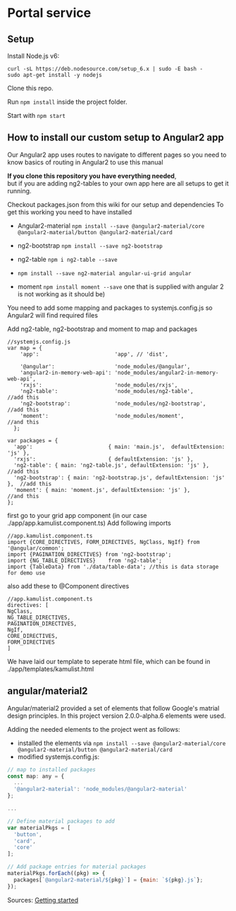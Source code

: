 # Portal service

## Setup

Install Node.js v6:

```shell
curl -sL https://deb.nodesource.com/setup_6.x | sudo -E bash -
sudo apt-get install -y nodejs
```

Clone this repo.

Run `npm install` inside the project folder.

Start with `npm start`




## How to install our custom setup to Angular2 app

Our Angular2 app uses routes to navigate to different pages so you need to know basics of routing in Angular2 to use this manual

**If you clone this repository you have everything needed**,  
but if you are adding ng2-tables to your own app here are all setups to get it running.

Checkout packages.json from this wiki for our setup and dependencies
To get this working you need to have installed

* Angular2-material ```npm install --save @angular2-material/core @angular2-material/button @angular2-material/card```
* ng2-bootstrap ```npm install --save ng2-bootstrap```  
* ng2-table ```npm i ng2-table --save```  
*  ```npm install --save ng2-material angular-ui-grid angular ```

* moment ```npm install moment --save``` one that is supplied with angular 2 is not working as it should be)  



You need to add some mapping and packages to systemjs.config.js so Angular2 will find required files

Add ng2-table, ng2-bootstrap and moment to map and packages


```
//systemjs.config.js
var map = {
    'app':                        'app', // 'dist',

    '@angular':                   'node_modules/@angular',
    'angular2-in-memory-web-api': 'node_modules/angular2-in-memory-web-api',
    'rxjs':                       'node_modules/rxjs',
    'ng2-table':                  'node_modules/ng2-table',       //add this
    'ng2-bootstrap':              'node_modules/ng2-bootstrap',   //add this
    'moment':                     'node_modules/moment',          //and this
  };

var packages = {
  'app':                        { main: 'main.js',  defaultExtension: 'js' },
  'rxjs':                       { defaultExtension: 'js' },
  'ng2-table': { main: 'ng2-table.js', defaultExtension: 'js' },          //add this
  'ng2-bootstrap': { main: 'ng2-bootstrap.js', defaultExtension: 'js' },  //add this
  'moment': { main: 'moment.js', defaultExtension: 'js' },                //and this
};
```


first go to your grid app component (in our case ./app/app.kamulist.component.ts)
Add following imports
```
//app.kamulist.component.ts
import {CORE_DIRECTIVES, FORM_DIRECTIVES, NgClass, NgIf} from '@angular/common';
import {PAGINATION_DIRECTIVES} from 'ng2-bootstrap';
import {NG_TABLE_DIRECTIVES}    from 'ng2-table';
import {TableData} from './data/table-data'; //this is data storage for demo use
```

also add these to @Component directives

  ```
  //app.kamulist.component.ts
  directives: [
  NgClass,
  NG_TABLE_DIRECTIVES,
  PAGINATION_DIRECTIVES,
  NgIf,
  CORE_DIRECTIVES,
  FORM_DIRECTIVES
  ]
  ```

We have laid our template to seperate html file, which can be found in ./app/templates/kamulist.html

## angular/material2

Angular/material2 provided a set of elements that follow Google's matrial design principles. In this project version 2.0.0-alpha.6 elements were used.

Adding the needed elements to the project went as follows:

- installed the elements via `npm install --save @angular2-material/core @angular2-material/button @angular2-material/card`
- modified systemjs.config.js:

```javascript
// map to installed packages
const map: any = {
  ...
  '@angular2-material': 'node_modules/@angular2-material'
};

...

// Define material packages to add
var materialPkgs = [
  'button',
  'card',
  'core'
];

// Add package entries for material packages
materialPkgs.forEach((pkg) => {
  packages[`@angular2-material/${pkg}`] = {main: `${pkg}.js`};
});
```

Sources: [Getting started](https://github.com/angular/material2/blob/2.0.0-alpha.6/GETTING_STARTED.md)


